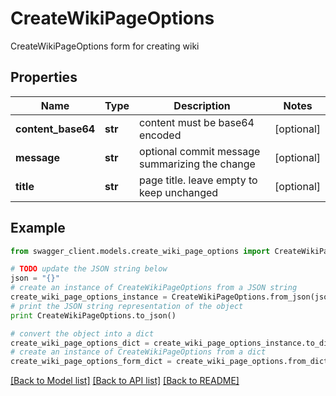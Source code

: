 # CreateWikiPageOptions

CreateWikiPageOptions form for creating wiki

## Properties
Name | Type | Description | Notes
------------ | ------------- | ------------- | -------------
**content_base64** | **str** | content must be base64 encoded | [optional] 
**message** | **str** | optional commit message summarizing the change | [optional] 
**title** | **str** | page title. leave empty to keep unchanged | [optional] 

## Example

```python
from swagger_client.models.create_wiki_page_options import CreateWikiPageOptions

# TODO update the JSON string below
json = "{}"
# create an instance of CreateWikiPageOptions from a JSON string
create_wiki_page_options_instance = CreateWikiPageOptions.from_json(json)
# print the JSON string representation of the object
print CreateWikiPageOptions.to_json()

# convert the object into a dict
create_wiki_page_options_dict = create_wiki_page_options_instance.to_dict()
# create an instance of CreateWikiPageOptions from a dict
create_wiki_page_options_form_dict = create_wiki_page_options.from_dict(create_wiki_page_options_dict)
```
[[Back to Model list]](../README.md#documentation-for-models) [[Back to API list]](../README.md#documentation-for-api-endpoints) [[Back to README]](../README.md)


